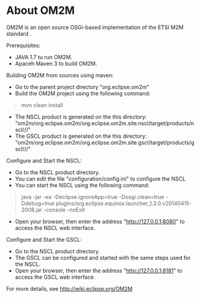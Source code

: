 About OM2M
==========

OM2M is an open source OSGi-based implementation of the ETSI M2M standard .

Prerequisites:
* JAVA 1.7 tu run OM2M.
* Apaceh Maven 3 to build OM2M.

Building OM2M from sources using maven:
* Go to the parent project directory "org.eclipse.om2m"
* Build the OM2M project using the following command:
 > mvn clean install
* The NSCL product is generated on the this directory: "om2m/org.eclipse.om2m/org.eclipse.om2m.site.nscl/target/products/nscl/<os>/<ws>/<arch>"
* The GSCL product is generated on the this directory: "om2m/org.eclipse.om2m/org.eclipse.om2m.site.gscl/target/products/gscl/<os>/<ws>/<arch>"

Configure and Start the NSCL:
* Go to the NSCL product directory.
* You can edit the file "configuration/config.ini" to configure the NSCL
* You can start the NSCL using the following command:
> java -jar -ea -Declipse.ignoreApp=true -Dosgi.clean=true -Ddebug=true plugins/org.eclipse.equinox.launcher_1.3.0.v20140415-2008.jar -console -noExit
* Open your browser, then enter the address "http://127.0.0.1:8080" to access the NSCL web interface.

Configure and Start the GSCL:
* Go to the NSCL product directory.
* The GSCL can be configured and started with the same steps used for the NSCL.
* Open your browser, then enter the address "http://127.0.0.1:8181" to access the GSCL web interface.

For more details, see http://wiki.eclipse.org/OM2M
